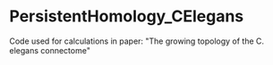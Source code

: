 # PersistentHomology_CElegans
Code used for calculations in paper: "The growing topology of the C. elegans connectome"
